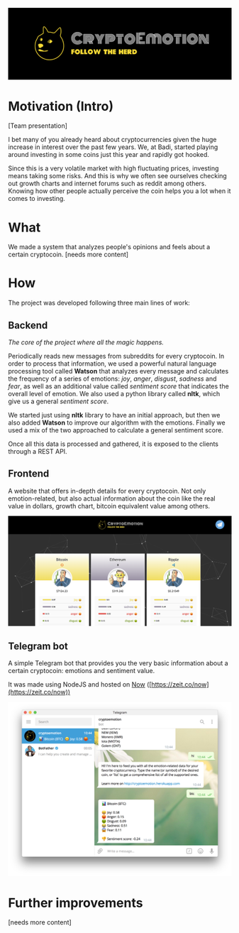 ![CryptoEmotion](/screenshots/cryptoemotion-header.png)

# Motivation (Intro)
[Team presentation]

I bet many of you already heard about cryptocurrencies given the huge increase in interest over the past few years. We, at Badi, started playing around investing in some coins just this year and rapidly got hooked.

Since this is a very volatile market with high fluctuating prices, investing means taking some risks. And this is why we often see ourselves checking out growth charts and internet forums such as reddit among others. Knowing how other people actually perceive the coin helps you a lot when it comes to investing.

# What
We made a system that analyzes people's opinions and feels about a certain cryptocoin.
[needs more content]

# How
The project was developed following three main lines of work:

## Backend
*The core of the project where all the magic happens.*

Periodically reads new messages from subreddits for every cryptocoin. In order to process that information, we used a powerful natural language processing tool called  **Watson** that analyzes every message and calculates the frequency of a series of emotions: *joy*, *anger*, *disgust*, *sadness* and *fear*, as well as an additional value called *sentiment score* that indicates the overall level of emotion. We also used a python library called **nltk**, which give us a general *sentiment score*.

We started just using **nltk** library to have an initial approach, but then we also added **Watson** to improve our algorithm with the emotions. Finally we used a mix of the two approached to calculate a general sentiment score.

Once all this data is processed and gathered, it is exposed to the clients through a REST API.

## Frontend
A website that offers in-depth details for every cryptocoin. Not only emotion-related, but also actual information about the coin like the real value in dollars, growth chart, bitcoin equivalent value among others.

![Website](/screenshots/website.png)

## Telegram bot
A simple Telegram bot that provides you the very basic information about a certain cryptocoin: emotions and sentiment value.

It was made using NodeJS and hosted on [Now](https://zeit.co/now) ([https://zeit.co/now](https://zeit.co/now))

![Telegram Bot](/screenshots/telegram-bot.png)

# Further improvements
[needs more content]
